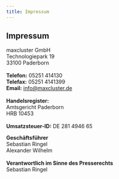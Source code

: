 ```yaml
---
title: Impressum
---
```


## Impressum

maxcluster GmbH<br>
Technologiepark 19<br>
33100 Paderborn<br>
<br>
**Telefon:** 05251 414130<br>
**Telefax:** 05251 4141399<br>
**Email:** info@maxcluster.de<br>
<br>
**Handelsregister:**<br>
Amtsgericht Paderborn<br>
HRB 10453<br>
<br>
**Umsatzsteuer-ID:** DE 281 4946 65<br>

**Geschäftsführer**<br>
Sebastian Ringel<br>
Alexander Wilhelm<br>
<br>
**Verantwortlich im Sinne des Presserechts**<br>
Sebastian Ringel
